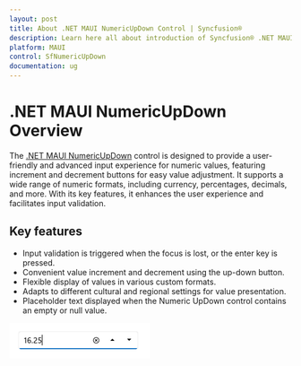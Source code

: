 ```yaml
---
layout: post
title: About .NET MAUI NumericUpDown Control | Syncfusion®
description: Learn here all about introduction of Syncfusion® .NET MAUI NumericUpDown (SfNumericUpDown) control, its features, and more.
platform: MAUI
control: SfNumericUpDown
documentation: ug
---
```


# .NET MAUI NumericUpDown Overview

The [.NET MAUI NumericUpDown](https://help.syncfusion.com/cr/maui-toolkit/Syncfusion.Maui.Toolkit.NumericUpDown.SfNumericUpDown.html) control is designed to provide a user-friendly and advanced input experience for numeric values, featuring increment and decrement buttons for easy value adjustment. It supports a wide range of numeric formats, including currency, percentages, decimals, and more. With its key features, it enhances the user experience and facilitates input validation.

## Key features

* Input validation is triggered when the focus is lost, or the enter key is pressed.
* Convenient value increment and decrement using the up-down button.
* Flexible display of values in various custom formats.
* Adapts to different cultural and regional settings for value presentation.
* Placeholder text displayed when the Numeric UpDown control contains an empty or null value.

![.NET MAUI NumericUpDown](Overview_images/overview_img.png)